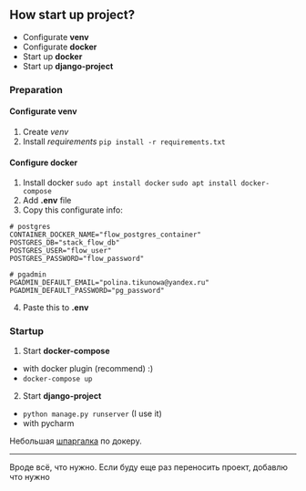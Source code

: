 ## How start up project?
- Configurate __venv__
- Configurate __docker__
- Start up __docker__
- Start up __django-project__

### Preparation
#### Configurate venv
1. Create _venv_
2. Install _requirements_
``pip install -r requirements.txt``

#### Configure docker
1. Install docker
``sudo apt install docker``
``sudo apt install docker-compose``
2. Add __.env__ file
3. Copy this configurate info:
```dotenv
# postgres
CONTAINER_DOCKER_NAME="flow_postgres_container"
POSTGRES_DB="stack_flow_db"
POSTGRES_USER="flow_user"
POSTGRES_PASSWORD="flow_password"

# pgadmin
PGADMIN_DEFAULT_EMAIL="polina.tikunowa@yandex.ru"
PGADMIN_DEFAULT_PASSWORD="pg_password"
```
4. Paste this to __.env__

### Startup
1. Start __docker-compose__
- with docker plugin (recommend) :)
- ``docker-compose up``
2. Start __django-project__ 
- ``python manage.py runserver`` (I use it)
- with pycharm

Небольшая [шпаргалка](app/models/about_database.md) по докеру.
___

Вроде всё, что нужно. Если буду еще раз переносить проект, добавлю что нужно